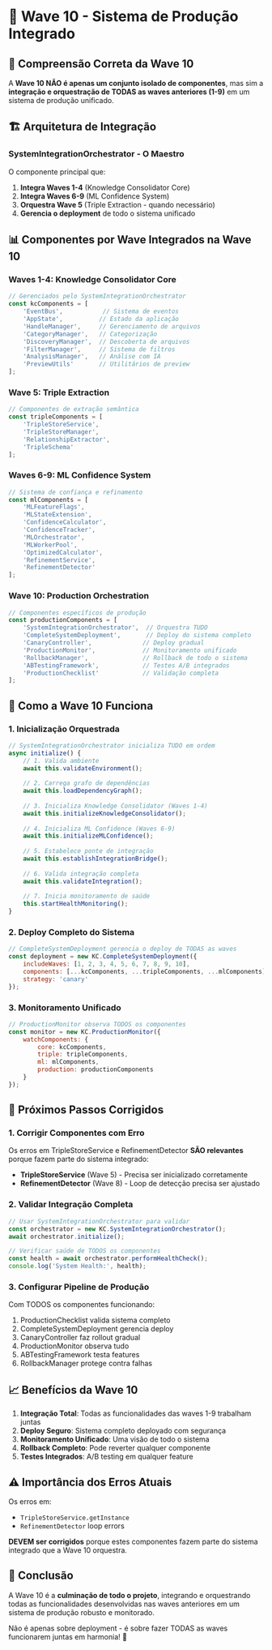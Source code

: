 # 🌊 Wave 10 - Sistema de Produção Integrado

## 🎯 Compreensão Correta da Wave 10

A **Wave 10 NÃO é apenas um conjunto isolado de componentes**, mas sim a **integração e orquestração de TODAS as waves anteriores (1-9)** em um sistema de produção unificado.

## 🏗️ Arquitetura de Integração

### SystemIntegrationOrchestrator - O Maestro
O componente principal que:
1. **Integra Waves 1-4** (Knowledge Consolidator Core)
2. **Integra Waves 6-9** (ML Confidence System)
3. **Orquestra Wave 5** (Triple Extraction - quando necessário)
4. **Gerencia o deployment** de todo o sistema unificado

## 📊 Componentes por Wave Integrados na Wave 10

### Waves 1-4: Knowledge Consolidator Core
```javascript
// Gerenciados pelo SystemIntegrationOrchestrator
const kcComponents = [
    'EventBus',           // Sistema de eventos
    'AppState',          // Estado da aplicação
    'HandleManager',     // Gerenciamento de arquivos
    'CategoryManager',   // Categorização
    'DiscoveryManager',  // Descoberta de arquivos
    'FilterManager',     // Sistema de filtros
    'AnalysisManager',   // Análise com IA
    'PreviewUtils'       // Utilitários de preview
];
```

### Wave 5: Triple Extraction
```javascript
// Componentes de extração semântica
const tripleComponents = [
    'TripleStoreService',
    'TripleStoreManager',
    'RelationshipExtractor',
    'TripleSchema'
];
```

### Waves 6-9: ML Confidence System
```javascript
// Sistema de confiança e refinamento
const mlComponents = [
    'MLFeatureFlags',
    'MLStateExtension',
    'ConfidenceCalculator',
    'ConfidenceTracker',
    'MLOrchestrator',
    'MLWorkerPool',
    'OptimizedCalculator',
    'RefinementService',
    'RefinementDetector'
];
```

### Wave 10: Production Orchestration
```javascript
// Componentes específicos de produção
const productionComponents = [
    'SystemIntegrationOrchestrator',  // Orquestra TUDO
    'CompleteSystemDeployment',       // Deploy do sistema completo
    'CanaryController',              // Deploy gradual
    'ProductionMonitor',             // Monitoramento unificado
    'RollbackManager',               // Rollback de todo o sistema
    'ABTestingFramework',            // Testes A/B integrados
    'ProductionChecklist'            // Validação completa
];
```

## 🔄 Como a Wave 10 Funciona

### 1. Inicialização Orquestrada
```javascript
// SystemIntegrationOrchestrator inicializa TUDO em ordem
async initialize() {
    // 1. Valida ambiente
    await this.validateEnvironment();
    
    // 2. Carrega grafo de dependências
    await this.loadDependencyGraph();
    
    // 3. Inicializa Knowledge Consolidator (Waves 1-4)
    await this.initializeKnowledgeConsolidator();
    
    // 4. Inicializa ML Confidence (Waves 6-9)
    await this.initializeMLConfidence();
    
    // 5. Estabelece ponte de integração
    await this.establishIntegrationBridge();
    
    // 6. Valida integração completa
    await this.validateIntegration();
    
    // 7. Inicia monitoramento de saúde
    this.startHealthMonitoring();
}
```

### 2. Deploy Completo do Sistema
```javascript
// CompleteSystemDeployment gerencia o deploy de TODAS as waves
const deployment = new KC.CompleteSystemDeployment({
    includeWaves: [1, 2, 3, 4, 5, 6, 7, 8, 9, 10],
    components: [...kcComponents, ...tripleComponents, ...mlComponents],
    strategy: 'canary'
});
```

### 3. Monitoramento Unificado
```javascript
// ProductionMonitor observa TODOS os componentes
const monitor = new KC.ProductionMonitor({
    watchComponents: {
        core: kcComponents,
        triple: tripleComponents,
        ml: mlComponents,
        production: productionComponents
    }
});
```

## 🎯 Próximos Passos Corrigidos

### 1. Corrigir Componentes com Erro
Os erros em TripleStoreService e RefinementDetector **SÃO relevantes** porque fazem parte do sistema integrado:

- **TripleStoreService** (Wave 5) - Precisa ser inicializado corretamente
- **RefinementDetector** (Wave 8) - Loop de detecção precisa ser ajustado

### 2. Validar Integração Completa
```javascript
// Usar SystemIntegrationOrchestrator para validar
const orchestrator = new KC.SystemIntegrationOrchestrator();
await orchestrator.initialize();

// Verificar saúde de TODOS os componentes
const health = await orchestrator.performHealthCheck();
console.log('System Health:', health);
```

### 3. Configurar Pipeline de Produção
Com TODOS os componentes funcionando:
1. ProductionChecklist valida sistema completo
2. CompleteSystemDeployment gerencia deploy
3. CanaryController faz rollout gradual
4. ProductionMonitor observa tudo
5. ABTestingFramework testa features
6. RollbackManager protege contra falhas

## 📈 Benefícios da Wave 10

1. **Integração Total**: Todas as funcionalidades das waves 1-9 trabalham juntas
2. **Deploy Seguro**: Sistema completo deployado com segurança
3. **Monitoramento Unificado**: Uma visão de todo o sistema
4. **Rollback Completo**: Pode reverter qualquer componente
5. **Testes Integrados**: A/B testing em qualquer feature

## ⚠️ Importância dos Erros Atuais

Os erros em:
- `TripleStoreService.getInstance`
- `RefinementDetector` loop errors

**DEVEM ser corrigidos** porque estes componentes fazem parte do sistema integrado que a Wave 10 orquestra.

## 🚀 Conclusão

A Wave 10 é a **culminação de todo o projeto**, integrando e orquestrando todas as funcionalidades desenvolvidas nas waves anteriores em um sistema de produção robusto e monitorado.

Não é apenas sobre deployment - é sobre fazer TODAS as waves funcionarem juntas em harmonia! 🎵
